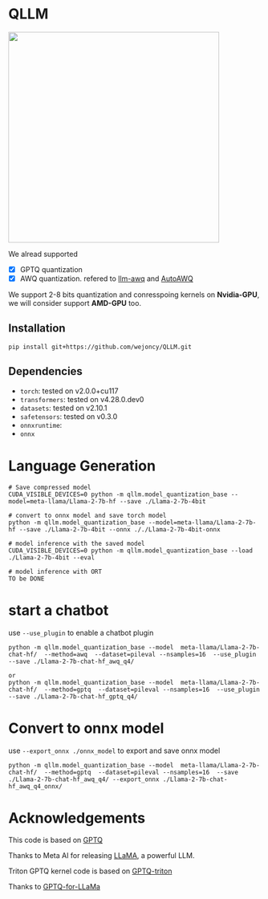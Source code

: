 # QLLM
<img src="https://github.com/wejoncy/QLLM/blob/main/assets/fb201d9c-f889-4504-9ef5-ac77ec1cd8e2.jpg?raw=true" width="420">

We alread supported 
- [x] GPTQ quantization 
- [x] AWQ quantization. refered to [llm-awq](https://github.com/mit-han-lab/llm-awq) and [AutoAWQ](https://github.com/casper-hansen/AutoAWQ)

We support 2-8 bits quantization and conresspoing kernels on **Nvidia-GPU**, we will consider support **AMD-GPU** too.

## Installation
```
pip install git+https://github.com/wejoncy/QLLM.git
```
## Dependencies

* `torch`: tested on v2.0.0+cu117
* `transformers`: tested on v4.28.0.dev0
* `datasets`: tested on v2.10.1
* `safetensors`: tested on v0.3.0
* `onnxruntime`: 
* `onnx`

# Language Generation

```
# Save compressed model
CUDA_VISIBLE_DEVICES=0 python -m qllm.model_quantization_base --model=meta-llama/Llama-2-7b-hf --save ./Llama-2-7b-4bit

# convert to onnx model and save torch model
python -m qllm.model_quantization_base --model=meta-llama/Llama-2-7b-hf --save ./Llama-2-7b-4bit --onnx ././Llama-2-7b-4bit-onnx

# model inference with the saved model
CUDA_VISIBLE_DEVICES=0 python -m qllm.model_quantization_base --load ./Llama-2-7b-4bit --eval

# model inference with ORT
TO be DONE
```

# start a chatbot
use `--use_plugin` to enable a chatbot plugin

```
python -m qllm.model_quantization_base --model  meta-llama/Llama-2-7b-chat-hf/  --method=awq  --dataset=pileval --nsamples=16  --use_plugin --save ./Llama-2-7b-chat-hf_awq_q4/

or 
python -m qllm.model_quantization_base --model  meta-llama/Llama-2-7b-chat-hf/  --method=gptq  --dataset=pileval --nsamples=16  --use_plugin --save ./Llama-2-7b-chat-hf_gptq_q4/
```

# Convert to onnx model
use `--export_onnx ./onnx_model` to export and save onnx model
```
python -m qllm.model_quantization_base --model  meta-llama/Llama-2-7b-chat-hf/  --method=gptq  --dataset=pileval --nsamples=16  --save ./Llama-2-7b-chat-hf_awq_q4/ --export_onnx ./Llama-2-7b-chat-hf_awq_q4_onnx/
```

# Acknowledgements
This code is based on [GPTQ](https://github.com/IST-DASLab/gptq)

Thanks to Meta AI for releasing [LLaMA](https://arxiv.org/abs/2302.13971), a powerful LLM.

Triton GPTQ kernel code is based on [GPTQ-triton](https://github.com/fpgaminer/GPTQ-triton)

Thanks to [GPTQ-for-LLaMa](https://github.com/qwopqwop200/GPTQ-for-LLaMa)
